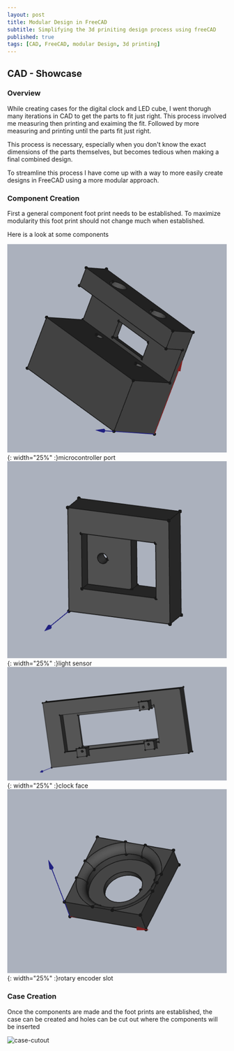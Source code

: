 ```yaml
---
layout: post
title: Modular Design in FreeCAD
subtitle: Simplifying the 3d priniting design process using freeCAD
published: true
tags: [CAD, FreeCAD, modular Design, 3d printing]
---
```


## CAD - Showcase

### Overview  

While creating cases for the digital clock and LED cube, I went thorugh many iterations in CAD to get the parts to fit just right. This process involved me measuring then printing and exaiming the fit. Followed by more measuring and printing until the parts fit just right. 

This process is necessary, especially when you don't know the exact dimensions of the parts themselves, but becomes tedious when making a final combined design. 

To streamline this process I have come up with a way to more easily create designs in FreeCAD using a more modular approach. 

### Component Creation 

First a general component foot print needs to be established. To maximize modularity this foot print should not change much when established. 

Here is a look at some components 

![pico-slot](https://github.com/hbchaney/Blog_pictures/blob/master/Modular_freeCAD/pico_slot.PNG?raw=true){: width="25%" :}microcontroller port 
![light-sensor](https://github.com/hbchaney/Blog_pictures/blob/master/Modular_freeCAD/light_sensor.PNG?raw=true){: width="25%" :}light sensor 
![clock-face](https://github.com/hbchaney/Blog_pictures/blob/master/Modular_freeCAD/clock_face.PNG?raw=true){: width="25%" :}clock face 
![rotary-encoder-slot](https://github.com/hbchaney/Blog_pictures/blob/master/Modular_freeCAD/Rotary_slot.PNG?raw=true){: width="25%" :}rotary encoder slot

### Case Creation 

Once the components are made and the foot prints are established, the case can be created and holes can be cut out where the components will be inserted

![case-cutout]()